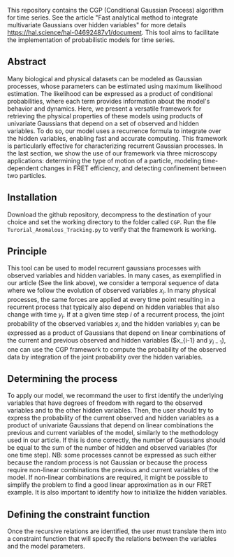 This repository contains the CGP (Conditional Gaussian Process) algorithm for time series. See the article "Fast analytical method to integrate multivariate Gaussians over hidden variables" for more details https://hal.science/hal-04692487v1/document. This tool aims to facilitate the implementation of probabilistic models for time series.

## Abstract

Many biological and physical datasets can be modeled as Gaussian processes, whose parameters can be estimated using maximum likelihood estimation. The likelihood can be expressed as a product of conditional probabilities, where each term provides information about the model's behavior and dynamics. Here, we present a versatile framework for retrieving the physical properties of these models using products of univariate Gaussians that depend on a set of observed and hidden variables. To do so, our model uses a recurrence formula to integrate over the hidden variables, enabling fast and accurate computing.
This framework is particularly effective for characterizing recurrent Gaussian processes. In the last section, we show the use of our framework via three microscopy applications: determining the type of motion of a particle, modeling time-dependent changes in FRET efficiency, and detecting confinement between two particles.

## Installation

Download the github repository, decompress to the destination of your choice and set the working directory to the folder called `CGP`. Run the file `Turorial_Anomalous_Tracking.py` to verify that the framework is working.

## Principle

This tool can be used to model recurrent gaussians processes with observed variables and hidden variables. In many cases, as exemplified in our article (See the link above), we consider a temporal sequence of data where we follow the evolution of observed variables $x_i$. In many physical processes, the same forces are applied at every time point resulting in a recurrent process that typically also depend on hidden variables that also change with time $y_i$. If at a given time step $i$ of a recurrent process, the joint probability of the observed variables $x_i$ and the hidden variables $y_i$ can be expressed as a product of Gaussians that depend on linear combinations of the current and previous observed and hidden variables ($x_{i-1} and $y_{i-1}$), one can use the CGP framework to compute the probability of the observed data by integration of the joint probability over the hidden variables.

## Determining the process

To apply our model, we recommand the user to first identify the underlying variables that have degrees of freedom with regard to the observed variables and to the other hidden variables. Then, the user should try to express the probability of the current observed and hidden variables as a product of univariate Gaussians that depend on linear combinations the previous and current variables of the model, similarly to the methodology used in our article. If this is done correctly, the number of Gaussians should be equal to the sum of the number of hidden and observed variables (for one time step). NB: some processes cannot be expressed as such either because the random process is not Gaussian or because the process require non-linear combinations the previous and current variables of the model. If non-linear combinations are required, it might be possible to simplify the problem to find a good linear approximation as in our FRET example.
It is also important to identify how to initialize the hidden variables.

## Defining the constraint function
Once the recursive relations are identified, the user must translate them into a constraint function that will specify the relations between the variables and the model parameters.








